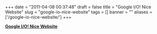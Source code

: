 
+++
date = "2011-04-08 00:37:48"
draft = false
title = "Google I/O! Nice Website"
slug = "google-io-nice-website"
tags = []
banner = ""
aliases = ['/google-io-nice-website/']
+++

<strong><a href="http://www.google.com/io">Google I/O! Nice Website</a></strong><p></p>

